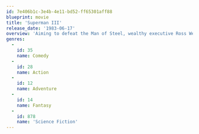 ```yaml
---
id: 7e406b1c-3e4b-4e11-bd52-ff65301aff88
blueprint: movie
title: 'Superman III'
release_date: '1983-06-17'
overview: 'Aiming to defeat the Man of Steel, wealthy executive Ross Webster hires bumbling but brilliant Gus Gorman to develop synthetic kryptonite, which yields some unexpected psychological effects in the third installment of the 1980s Superman franchise. Between rekindling romance with his high school sweetheart and saving himself, Superman must contend with a powerful supercomputer.'
genres:
  -
    id: 35
    name: Comedy
  -
    id: 28
    name: Action
  -
    id: 12
    name: Adventure
  -
    id: 14
    name: Fantasy
  -
    id: 878
    name: 'Science Fiction'
---
```

